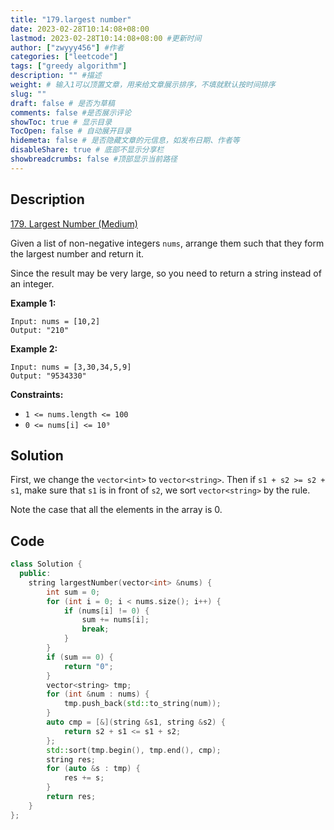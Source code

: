 ```yaml
---
title: "179.largest number"
date: 2023-02-28T10:14:08+08:00
lastmod: 2023-02-28T10:14:08+08:00 #更新时间
author: ["zwyyy456"] #作者
categories: ["leetcode"]
tags: ["greedy algorithm"]
description: "" #描述
weight: # 输入1可以顶置文章，用来给文章展示排序，不填就默认按时间排序
slug: ""
draft: false # 是否为草稿
comments: false #是否展示评论
showToc: true # 显示目录
TocOpen: false # 自动展开目录
hidemeta: false # 是否隐藏文章的元信息，如发布日期、作者等
disableShare: true # 底部不显示分享栏
showbreadcrumbs: false #顶部显示当前路径
---
```

## Description
[179. Largest Number (Medium)](https://leetcode.com/problems/largest-number/)

Given a list of non-negative integers `nums`, arrange them such that they form the largest number
and return it.

Since the result may be very large, so you need to return a string instead of an integer.

**Example 1:**

```
Input: nums = [10,2]
Output: "210"

```

**Example 2:**

```
Input: nums = [3,30,34,5,9]
Output: "9534330"

```

**Constraints:**

- `1 <= nums.length <= 100`
- `0 <= nums[i] <= 10⁹`

## Solution
First, we change the `vector<int>` to `vector<string>`. Then if `s1 + s2 >= s2 + s1`, make sure that `s1` is in front of `s2`, we sort `vector<string>` by the rule. 

Note the case that all the elements in the array is $0$.

## Code
```cpp
class Solution {
  public:
    string largestNumber(vector<int> &nums) {
        int sum = 0;
        for (int i = 0; i < nums.size(); i++) {
            if (nums[i] != 0) {
                sum += nums[i];
                break;
            }
        }
        if (sum == 0) {
            return "0";
        }
        vector<string> tmp;
        for (int &num : nums) {
            tmp.push_back(std::to_string(num));
        }
        auto cmp = [&](string &s1, string &s2) { 
            return s2 + s1 <= s1 + s2;
        };
        std::sort(tmp.begin(), tmp.end(), cmp);
        string res;
        for (auto &s : tmp) {
            res += s;
        }
        return res;
    }
};
```